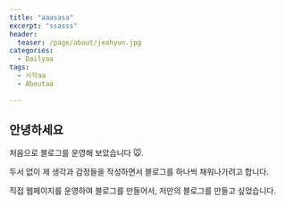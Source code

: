 ```yaml
---
title: "aaasasa"
excerpt: "ssasss"
header:
  teaser: /page/about/jeahyun.jpg
categories:
  - Dailyaa
tags:
  - 시작aa
  - Aboutaa

---
```


## 안녕하세요
처음으로 블로그를 운영해 보았습니다 :mouse:.

두서 없이 제 생각과 감정들을 작성하면서 블로그를 하나씩 채워나가려고 합니다.

직접 웹페이지를 운영하여 블로그를 만들어서, 저만의 블로그를 만들고 싶었습니다.




